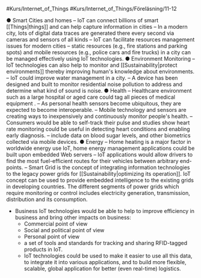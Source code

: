 #Kurs/Internet_of_Things #Kurs/Internet_of_Things/Föreläsning/11-12 

● Smart Cities and homes
	– IoT can connect billions of smart [[Things|things]] and can help capture information in cities 
	– In a modern city, lots of digital data traces are generated there every second via cameras and sensors of all kinds 
	– IoT can facilitate resources management issues for modern cities – static resources (e.g., fire stations and parking spots) and mobile resources (e.g., police cars and fire trucks) in a city can be managed effectively using IoT technologies. 
● Environment Monitoring 
	– IoT technologies can also help to monitor and [[Sustainability|protect environments]] thereby improving human's knowledge about environments. 
	– IoT could improve water management in a city. 
	– A device has been designed and built to monitor residential noise pollution to address and determine what kind of sound is noise.
● Health 
	– Healthcare environment such as a large hospital or aged care could tag all pieces of medical equipment . 
	– As personal health sensors become ubiquitous, they are expected to become interoperable. 
	– Mobile technology and sensors are creating ways to inexpensively and continuously monitor people's health. 
	– Consumers would be able to self-track their pulse and studies show heart rate monitoring could be useful in detecting heart conditions and enabling early diagnosis. 
	– include data on blood sugar levels, and other biometrics collected via mobile devices.
● Energy 
	– Home heating is a major factor in worldwide energy use IoT, home energy management applications could be built upon embedded Web servers 
	– IoT applications would allow drivers to find the most fuel-efficient routes for their vehicles between arbitrary end-points. 
	– Smart Grid is the concept of integrating information technologies to the legacy power grids for [[Sustainability|optimizing its operation]]. IoT concept can be used to provide embedded intelligence to the existing grids in developing countries. The different segments of power grids which require monitoring or control includes electricity generation, transmission, distribution and its consumption.
- Business
	IoT technologies would be able to help to improve efficiency in business and bring other impacts on business: 
	- Commercial point of view 
	- Social and political point of view 
	- Personal point of view 
	- a set of tools and standards for tracking and sharing RFID-tagged products in IoT. 
	- IoT technologies could be used to make it easier to use all this data, to integrate it into various applications, and to build more flexible, scalable, global application for better (even real-time) logistics.